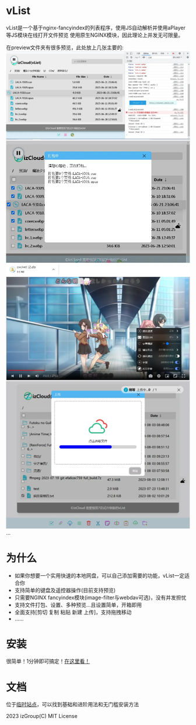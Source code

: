 # vList
vList是一个基于nginx-fancyindex的列表程序，使用JS自动解析并使用aPlayer等JS模块在线打开文件预览
使用原生NGINX模块，因此理论上并发无可限量。

在preview文件夹有很多预览，此处放上几张主要的:
![全貌](preview/view.webp)
![打包和复选框](preview/ext-pack.webp)
![优化后的视频播放](preview/video-art.webp)
![文件系统操作](preview/fs.webp)
...

# 为什么

 - 如果你想要一个实用快速的本地网盘，可以自己添加需要的功能，vList一定适合你
 - 支持简单的键盘及遥控器操作(目前支持预览)
 - 只需要NGINX fancyindex模块(image-filter与webdav可选)，没有并发担忧
 - 支持文件打包、设置、多种预览...且设置简单，开箱即用
 - 全面支持[剪切 复制 粘贴 新建 上传]，支持拖拽移动
 - ......

# 安装
很简单！1分钟即可搞定！[在这里看！](https://vlist.imzlh.top/docs/#/install.md)

# 文档
位于[临时站点](https://vlist.imzlh.top/docs/)，可以找到基础和进阶用法和无门槛安装方法

2023 izGroup(C) MIT License